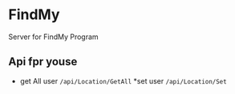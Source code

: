 # FindMy
Server for FindMy Program
## Api fpr youse
* get All user
  `/api/Location/GetAll`
*set user
  `/api/Location/Set`
